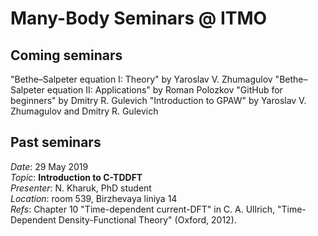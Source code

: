 # Many-Body Seminars @ ITMO

## Coming seminars

"Bethe–Salpeter equation I: Theory" by Yaroslav V. Zhumagulov
"Bethe–Salpeter equation II: Applications" by Roman Polozkov
"GitHub for beginners" by Dmitry R. Gulevich
"Introduction to GPAW" by Yaroslav V. Zhumagulov and Dmitry R. Gulevich

## Past seminars

_Date_: 29 May 2019 <br/>
_Topic_: **Introduction to C-TDDFT** <br/>
_Presenter_: N. Kharuk, PhD student <br/>
_Location_: room 539, Birzhevaya liniya 14 <br/>
_Refs_: Chapter 10 "Time-dependent current-DFT" in C. A. Ullrich, "Time-Dependent Density-Functional Theory" (Oxford, 2012). 

